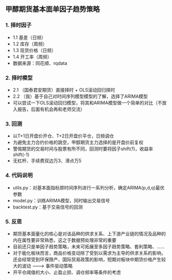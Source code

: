 ## 甲醇期货基本面单因子趋势策略
### 1. 择时因子
- 1.1 基差（日频）
- 1.2 库存（周频）
- 1.3 现货价格（日频）
- 1.4 开工率（周频）
- 数据来源：同花顺、rqdata
### 2. 择时模型
- 2.1 （国泰君安期货）直接择时 + OLS滚动回归择时
- 2.2 （我）基于自己对时间序列模型模型的了解，选择了ARIMA模型
- 可以尝试一下OLS滚动回归模型，将其和ARIMA模型做一个简单的对比（不放入报告，后面有机会再和老师交流）
### 3. 回测
- 以T+1日开盘价开仓、T+2日开盘价平仓，日频调仓
- 为避免主力合约价格的跳空，甲醇期货主力选择的是开盘价前复权
- 警惕期货的交易时间与股票有所不同，回测时要将因子shift(1)，收益率shift(-1)
- 无杠杆、手续费双边万3、滑点万5
### 4. 代码说明
- utils.py：对基本面指标原时间序列进行一系列分析，确定ARIMA(p,d,q)最优参数
- model.py：训练ARIMA模型，同时输出交易信号
- backtest.py：基于交易信号的回测
### 5. 反思
- 期货基本面量化的核心是对该品种的供求关系、上下游产业链的情况及品种的内在属性要非常熟悉，这之于数据预处理非常的重要
- 目前还只是单因子趋势策略，未来可拓展至多因子趋势策略、套利策略、……
- 对于能化板块而言，商品价格变动除了受到以需求为主导的供求关系的影响，还会经常受到环保限产、国际贸易政策的影响，短期对板块中期货价格产生较大的波动 ---> 事件驱动策略
- 开平仓阈值的大小、止盈止损、调仓频率等条件的考虑
